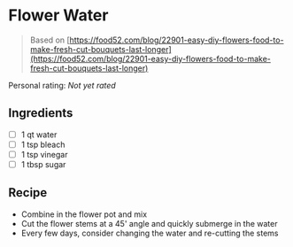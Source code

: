 # Flower Water

> Based on [https://food52.com/blog/22901-easy-diy-flowers-food-to-make-fresh-cut-bouquets-last-longer](https://food52.com/blog/22901-easy-diy-flowers-food-to-make-fresh-cut-bouquets-last-longer)

<!-- {cts} rating=0; (User can specify rating on scale of 1-5) -->
Personal rating: *Not yet rated*
<!-- {cte} -->

<!-- {cts} name_image=None; (User can specify image name) -->
<!-- TODO: Capture image -->
<!-- {cte} -->

## Ingredients

* [ ] 1 qt water
* [ ] 1 tsp bleach
* [ ] 1 tsp vinegar
* [ ] 1 tbsp sugar

## Recipe

* Combine in the flower pot and mix
* Cut the flower stems at a 45' angle and quickly submerge in the water
* Every few days, consider changing the water and re-cutting the stems
